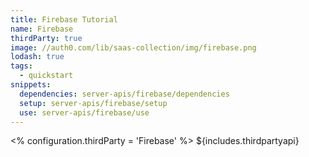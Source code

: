 ```yaml
---
title: Firebase Tutorial
name: Firebase
thirdParty: true
image: //auth0.com/lib/saas-collection/img/firebase.png
lodash: true
tags:
  - quickstart
snippets:
  dependencies: server-apis/firebase/dependencies
  setup: server-apis/firebase/setup
  use: server-apis/firebase/use
---
```

<% configuration.thirdParty = 'Firebase' %>
${includes.thirdpartyapi}
